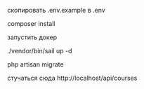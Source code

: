 скопировать .env.example в .env

composer install

запустить докер 

./vendor/bin/sail up -d

php artisan migrate

стучаться сюда
http://localhost/api/courses